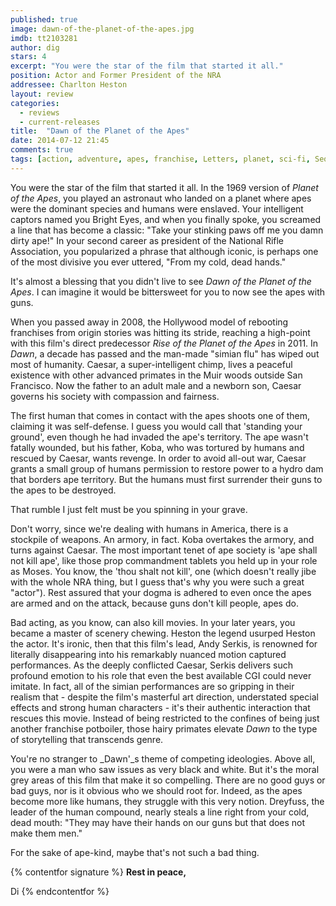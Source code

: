```yaml
---
published: true
image: dawn-of-the-planet-of-the-apes.jpg
imdb: tt2103281
author: dig
stars: 4
excerpt: "You were the star of the film that started it all."
position: Actor and Former President of the NRA
addressee: Charlton Heston
layout: review
categories: 
  - reviews
  - current-releases
title:  "Dawn of the Planet of the Apes"
date: 2014-07-12 21:45
comments: true
tags: [action, adventure, apes, franchise, Letters, planet, sci-fi, Sequel]
---
```

You were the star of the film that started it all. In the 1969 version of _Planet of the Apes_, you played an astronaut who landed on a planet where apes were the dominant species and humans were enslaved. Your intelligent captors named you Bright Eyes, and when you finally spoke, you screamed a line that has become a classic: "Take your stinking paws off me you damn dirty ape!" In your second career as president of the National Rifle Association, you popularized a phrase that although iconic, is perhaps one of the most divisive you ever uttered, "From my cold, dead hands."

It's almost a blessing that you didn't live to see _Dawn of the Planet of the Apes_. I can imagine it would be bittersweet for you to now see the apes with guns.

When you passed away in 2008, the Hollywood model of rebooting franchises from origin stories was hitting its stride, reaching a high-point with this film's direct predecessor _Rise of the Planet of the Apes_ in 2011. In _Dawn_, a decade has passed and the man-made "simian flu" has wiped out most of humanity. Caesar, a super-intelligent chimp, lives a peaceful existence with other advanced primates in the Muir woods outside San Francisco. Now the father to an adult male and a newborn son, Caesar governs his society with compassion and fairness.

The first human that comes in contact with the apes shoots one of them, claiming it was self-defense. I guess you would call that 'standing your ground', even though he had invaded the ape's territory. The ape wasn't fatally wounded, but his father, Koba, who was tortured by humans and rescued by Caesar, wants revenge. In order to avoid all-out war, Caesar grants a small group of humans permission to restore power to a hydro dam that borders ape territory. But the humans must first surrender their guns to the apes to be destroyed.

That rumble I just felt must be you spinning in your grave.

Don't worry, since we're dealing with humans in America, there is a stockpile of weapons. An armory, in fact. Koba overtakes the armory, and turns against Caesar. The most important tenet of ape society is 'ape shall not kill ape', like those prop commandment tablets you held up in your role as Moses. You know, the 'thou shalt not kill', one (which doesn't really jibe with the whole NRA thing, but I guess that's why you were such a great "actor"). Rest assured that your dogma is adhered to even once the apes are armed and on the attack, because guns don't kill people, apes do.

Bad acting, as you know, can also kill movies. In your later years, you became a master of scenery chewing. Heston the legend usurped Heston the actor. It's ironic, then that this film's lead, Andy Serkis, is renowned for literally disappearing into his remarkably nuanced motion captured performances. As the deeply conflicted Caesar, Serkis delivers such profound emotion to his role that even the best available CGI could never imitate. In fact, all of the simian performances are so gripping in their realism that - despite the film's masterful art direction, understated special effects and strong human characters - it's their authentic interaction that rescues this movie. Instead of being restricted to the confines of being just another franchise potboiler, those hairy primates elevate _Dawn_ to the type of storytelling that transcends genre. 

You're no stranger to _Dawn'_s theme of competing ideologies. Above all, you were a man who saw issues as very black and white. But it's the moral grey areas of this film that make it so compelling. There are no good guys or bad guys, nor is it obvious who we should root for. Indeed, as the apes become more like humans, they struggle with this very notion. Dreyfuss, the leader of the human compound, nearly steals a line right from your cold, dead mouth: "They may have their hands on our guns but that does not make them men."

For the sake of ape-kind, maybe that's not such a bad thing.

{% contentfor signature %}
**Rest in peace,**

Di
{% endcontentfor %}
